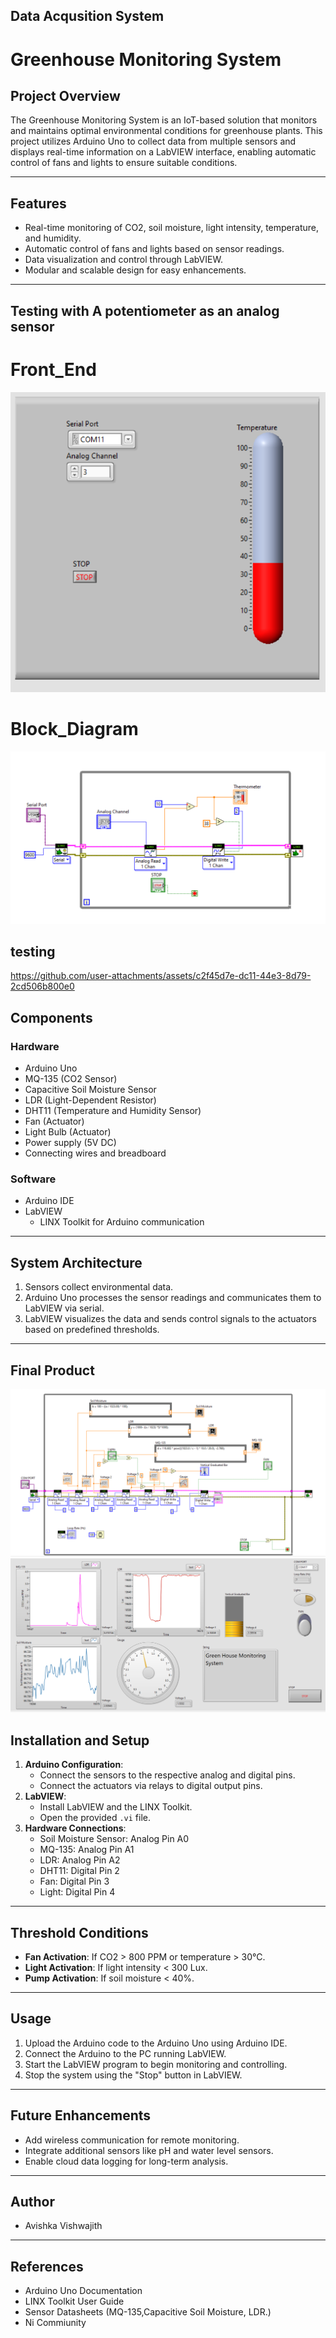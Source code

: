 ## Data Acqusition System

# Greenhouse Monitoring System

## **Project Overview**
The Greenhouse Monitoring System is an IoT-based solution that monitors and maintains optimal environmental conditions for greenhouse plants. This project utilizes Arduino Uno to collect data from multiple sensors and displays real-time information on a LabVIEW interface, enabling automatic control of fans and lights to ensure suitable conditions.

---

## **Features**
- Real-time monitoring of CO2, soil moisture, light intensity, temperature, and humidity.
- Automatic control of fans and lights based on sensor readings.
- Data visualization and control through LabVIEW.
- Modular and scalable design for easy enhancements.

---
## Testing with A potentiometer as an analog sensor

# **Front_End**

<img src ="/Assets/Vi2.1.png">

# **Block_Diagram**

<img src ="/Assets/VI2.png">

## **testing**

https://github.com/user-attachments/assets/c2f45d7e-dc11-44e3-8d79-2cd506b800e0

## **Components**
### **Hardware**
- Arduino Uno
- MQ-135 (CO2 Sensor)
- Capacitive Soil Moisture Sensor
- LDR (Light-Dependent Resistor)
- DHT11 (Temperature and Humidity Sensor)
- Fan (Actuator)
- Light Bulb (Actuator)
- Power supply (5V DC)
- Connecting wires and breadboard

### **Software**
- Arduino IDE
- LabVIEW
  - LINX Toolkit for Arduino communication

---

## **System Architecture**
1. Sensors collect environmental data.
2. Arduino Uno processes the sensor readings and communicates them to LabVIEW via serial.
3. LabVIEW visualizes the data and sends control signals to the actuators based on predefined thresholds.

---


## **Final Product**

<img src ="/Assets/Block diagram.png">

<img src ="/Assets/Front end.png">


## **Installation and Setup**
1. **Arduino Configuration**:
   - Connect the sensors to the respective analog and digital pins.
   - Connect the actuators via relays to digital output pins.
2. **LabVIEW**:
   - Install LabVIEW and the LINX Toolkit.
   - Open the provided `.vi` file.
3. **Hardware Connections**:
   - Soil Moisture Sensor: Analog Pin A0
   - MQ-135: Analog Pin A1
   - LDR: Analog Pin A2
   - DHT11: Digital Pin 2
   - Fan: Digital Pin 3
   - Light: Digital Pin 4

---

## **Threshold Conditions**
- **Fan Activation**: If CO2 > 800 PPM or temperature > 30°C.
- **Light Activation**: If light intensity < 300 Lux.
- **Pump Activation**: If soil moisture < 40%.

---

## **Usage**
1. Upload the Arduino code to the Arduino Uno using Arduino IDE.
2. Connect the Arduino to the PC running LabVIEW.
3. Start the LabVIEW program to begin monitoring and controlling.
4. Stop the system using the "Stop" button in LabVIEW.

---

## **Future Enhancements**
- Add wireless communication for remote monitoring.
- Integrate additional sensors like pH and water level sensors.
- Enable cloud data logging for long-term analysis.

---

## **Author**
- Avishka Vishwajith

---

## **References**
- Arduino Uno Documentation
- LINX Toolkit User Guide
- Sensor Datasheets (MQ-135,Capacitive Soil Moisture, LDR.)
- Ni Commiunity
